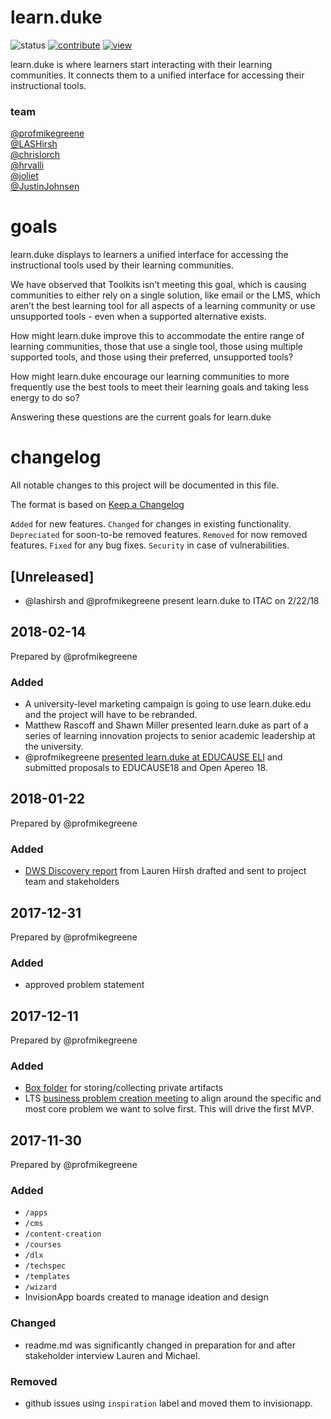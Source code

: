 # learn.duke

![status](https://img.shields.io/badge/status-good-brightgreen.svg)
[![contribute](https://img.shields.io/badge/contribute-github-orange.svg)](https://dukelearninginnovation.github.io/learn.duke/)
[![view](https://img.shields.io/badge/view-github.io-blue.svg)](https://dukelearninginnovation.github.io/learn.duke/)

learn.duke is where learners start interacting with their learning communities. It connects them to a unified interface for accessing their instructional tools. 

### team
[@profmikegreene](https://github.com/profmikegreene)  
[@LASHirsh](https://github.com/LASHirsh)  
[@chrislorch](https://github.com/chrislorch)  
[@hrvalli](https://github.com/hrvalli)  
[@joliet](https://github.com/joliet)  
[@JustinJohnsen](https://github.com/JustinJohnsen)

# goals
learn.duke displays to learners a unified interface for accessing the instructional tools used by their learning communities.

We have observed that Toolkits isn’t meeting this goal, which is causing communities to either rely on a single solution, like email or the LMS, which aren’t the best learning tool for all aspects of a learning community or use unsupported tools - even when a supported alternative exists.

How might learn.duke improve this to accommodate the entire range of learning communities, those that use a single tool, those using multiple supported tools, and those using their preferred, unsupported tools?

How might learn.duke encourage our learning communities to more frequently use the best tools to meet their learning goals and taking less energy to do so?

Answering these questions are the current goals for learn.duke

# changelog 
All notable changes to this project will be documented in this file.

The format is based on [Keep a Changelog](http://keepachangelog.com/en/1.0.0/)

`Added` for new features.
`Changed` for changes in existing functionality.
`Depreciated` for soon-to-be removed features.
`Removed` for now removed features.
`Fixed` for any bug fixes.
`Security` in case of vulnerabilities.

## [Unreleased]
* @lashirsh and @profmikegreene present learn.duke to ITAC on 2/22/18

## 2018-02-14
Prepared by @profmikegreene

### Added
* A university-level marketing campaign is going to use learn.duke.edu and the project will have to be rebranded.
* Matthew Rascoff and Shawn Miller presented learn.duke as part of a series of learning innovation projects to senior academic leadership at the university.
* @profmikegreene [presented learn.duke at EDUCAUSE ELI](https://profmikegreene.github.io/conference-proposals/accepted/eli-18.html) and submitted proposals to EDUCAUSE18 and Open Apereo 18.

## 2018-01-22
Prepared by @profmikegreene

### Added
* [DWS Discovery report](https://docs.google.com/document/d/1BAgwbx_gJmZrFT-6VP7GJz17KK_4n9fjddYtvqQ3SnQ/edit?usp=drive_web) from Lauren Hirsh drafted and sent to project team and stakeholders

## 2017-12-31
Prepared by @profmikegreene

### Added
* approved problem statement

## 2017-12-11 
Prepared by @profmikegreene

### Added
* [Box folder](https://duke.app.box.com/folder/42786592308) for storing/collecting private artifacts
* LTS [business problem creation meeting](https://docs.google.com/document/d/10UtB1I3l5hLsYKTnDOxMT6LvTPQR3x_X47NMkAnGtGM/edit#) to align around the specific and most core problem we want to solve first. This will drive the first MVP.

## 2017-11-30 
Prepared by @profmikegreene

### Added
* `/apps`
* `/cms`
* `/content-creation`
* `/courses`
* `/dlx`
* `/techspec`
* `/templates`
* `/wizard`
* InvisionApp boards created to manage ideation and design

### Changed
* readme.md was significantly changed in preparation for and after stakeholder interview Lauren and Michael.

### Removed
* github issues using `inspiration` label and moved them to invisionapp.



